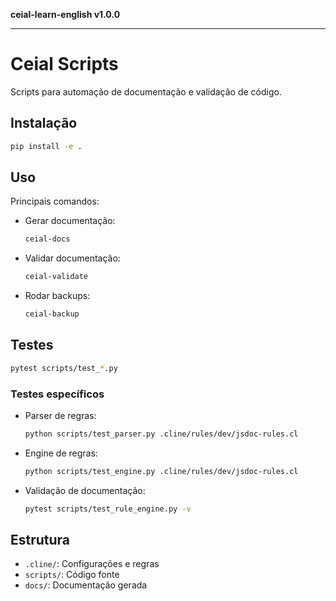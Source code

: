 **ceial-learn-english v1.0.0**

***

# Ceial Scripts

Scripts para automação de documentação e validação de código.

## Instalação

```bash
pip install -e .
```

## Uso

Principais comandos:

- Gerar documentação:
  ```bash
  ceial-docs
  ```

- Validar documentação:
  ```bash
  ceial-validate
  ```

- Rodar backups:
  ```bash
  ceial-backup
  ```

## Testes

```bash
pytest scripts/test_*.py
```

### Testes específicos

- Parser de regras:
  ```bash
  python scripts/test_parser.py .cline/rules/dev/jsdoc-rules.cl
  ```

- Engine de regras:
  ```bash
  python scripts/test_engine.py .cline/rules/dev/jsdoc-rules.cl
  ```

- Validação de documentação:
  ```bash
  pytest scripts/test_rule_engine.py -v
  ```

## Estrutura

- `.cline/`: Configurações e regras
- `scripts/`: Código fonte
- `docs/`: Documentação gerada
